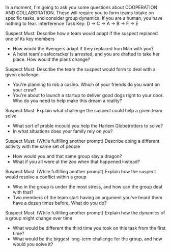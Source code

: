 In a moment, I'm going to ask you some questions about COOPERATION AND COLLABORATION. These will require you to form teams totake on specific tasks, and consider group dynamics. If you are a human, you have nothing to fear.
Interference Task Key: D -> C -> A -> B -> F -> E

Suspect Must: Describe how a team would adapt if the suspect replaced one of its key members
 - How would the Avengers adapt if they replaced Iron Man with you?
 - A heist team's safecracker is arrested, and you are drafted to take her place. How would the plans change?

Suspect Must: Describe the team the suspect would form to deal with a given challenge
 - You're planning to rob a casino. Which of your friends do you want on your crew?
 - You're about to launch a startup to deliver good dogs right to your door. Who do you need to help make this dream a reality?

Suspect Must: Explain what challenge the suspect could help a given team solve
 - What sort of proble mcould you help the Harlem Globetrotters to solve?
 - In what situations does your family rely on you?

Suspect Must: (While fulfilling another prompt) Describe doing a different activity with the same set of people
 - How would you and that same group slay a dragon?
 - What if you all were at the zoo when that happened instead?

Suspect Must: (While fulfilling another prompt) Explain how the suspect would resolve a conflict within a group
 - Who in the group is under the most stress, and how can the group deal with that?
 - Two members of the team start having an argument you've heard them have a dozen times before. What do you do?

Suspect Must: (While fulfilling another prompt) Explain how the dynamics of a group might change over time
 - What would be different the third time you took on this task from the first time?
 - What would be the biggest long-term challenge for the group, and how would you solve it?

